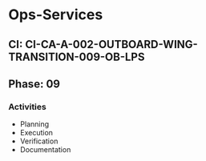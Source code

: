 # Ops-Services

## CI: CI-CA-A-002-OUTBOARD-WING-TRANSITION-009-OB-LPS
## Phase: 09

### Activities
- Planning
- Execution
- Verification
- Documentation
